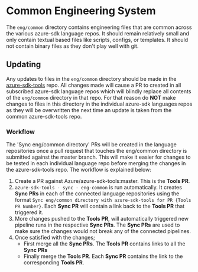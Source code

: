 # Common Engineering System

The `eng/common` directory contains engineering files that are common across the various azure-sdk language repos.
It should remain relatively small and only contain textual based files like scripts, configs, or templates. It
should not contain binary files as they don't play well with git.

## Updating

Any updates to files in the `eng/common` directory should be made in the [azure-sdk-tools](https://github.com/azure/azure-sdk-tools) repo.
All changes made will cause a PR to created in all subscribed azure-sdk language repos which will blindly replace all contents of
the `eng/common` directory in that repo. For that reason do **NOT** make changes to files in this directory in the individual azure-sdk
languages repos as they will be overwritten the next time an update is taken from the common azure-sdk-tools repo.

### Workflow

The 'Sync eng/common directory' PRs will be created in the language repositories once a pull request that touches the eng/common directory is submitted against the master branch. This will make it easier for changes to be tested in each individual language repo before merging the changes in the azure-sdk-tools repo. The workflow is explained below:

1. Create a PR against Azure/azure-sdk-tools:master. This is the **Tools PR**.
2. `azure-sdk-tools - sync - eng-common` is run automatically. It creates **Sync PRs** in each of the connected language repositories using the format `Sync eng/common directory with azure-sdk-tools for PR {Tools PR Number}`. Each **Sync PR** will contain a link back to the **Tools PR** that triggered it.
3. More changes pushed to the **Tools PR**, will automatically triggered new pipeline runs in the respective **Sync PRs**. The **Sync PRs** are used to make sure the changes would not break any of the connected pipelines.
4. Once satisfied with the changes;
    - First merge all the **Sync PRs**. The **Tools PR** contains links to all the **Sync PRs**
    - Finally merge the **Tools PR**. Each **Sync PR** contains the link to the corresponding **Tools PR**. 
